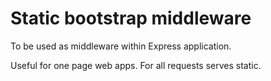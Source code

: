 Static bootstrap middleware
====

To be used as middleware within Express application.

Useful for one page web apps. For all requests serves static.
